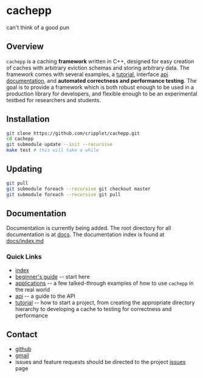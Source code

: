 cachepp
====

can't think of a good pun

Overview
----

`cachepp` is a caching **framework** written in C++, designed for easy creation of caches with arbitrary eviction schemas and storing arbitrary data. The framework comes 
with several examples, a [tutorial](docs/tutorial/intro.md), interface [api documentation](docs/api/index.md), and **automated correctness and performance 
testing**. The goal is to provide a framework which is both robust enough to be used in a production library for developers, and flexible enough to be an experimental 
testbed for researchers and students.

Installation
----

```bash
git clone https://github.com/cripplet/cachepp.git
cd cachepp
git submodule update --init --recursive
make test # this will take a while
```

Updating
----

```bash
git pull
git submodule foreach --recursive git checkout master
git submodule foreach --recursive git pull
```

Documentation
----

Documentation is currently being added. The root directory for all documentation is at [docs](docs/). The documentation index is found at [docs/index.md](docs/index.md)

### Quick Links

* [index](docs/index.md)
* [beginner's guide](docs/overview.md) -- start here
* [applications](docs/applications.md) -- a few talked-through examples of how to use `cachepp` in the real world
* [api](docs/api/index.md) -- a guide to the API
* [tutorial](docs/tutorial/intro.md) -- how to start a project, from creating the appropriate directory hierarchy to developing a cache to testing for
	correctness and performance

Contact
----

* [github](https://github.com/cripplet/cachepp.git)
* [gmail](mailto:minke.zhang@gmail.com)
* issues and feature requests should be directed to the project [issues](https://github.com/cripplet/cachepp/issues) page
